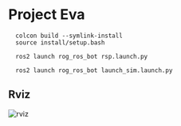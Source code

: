# Project Eva


```
  colcon build --symlink-install
  source install/setup.bash
```

```
  ros2 launch rog_ros_bot rsp.launch.py
```

```
  ros2 launch rog_ros_bot launch_sim.launch.py 
```
## Rviz
![rviz](https://github.com/The-Kriz/project_eva/assets/90817926/217f6b19-c6b4-49b9-a392-6fd262fec37f)
